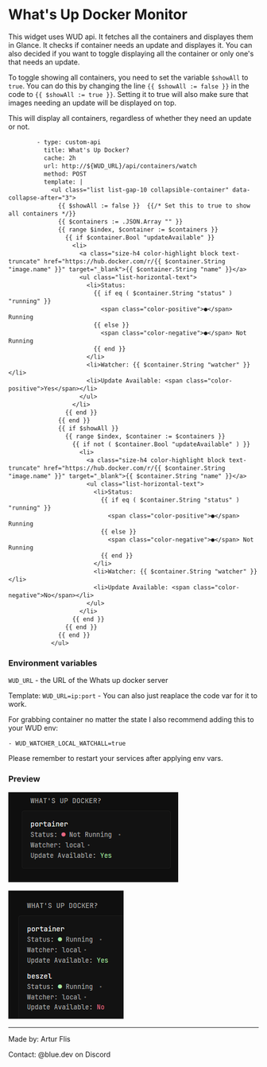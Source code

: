# What's Up Docker Monitor
This widget uses WUD api. It fetches all the containers and displayes them in Glance. It checks if container needs an update and displayes it. You can also decided if you want to toggle displaying all the container or only one's that needs an update. 

To toggle showing all containers, you need to set the variable `$showAll` to `true`. You can do this by changing the line `{{ $showAll := false }}` in the code to `{{ $showAll := true }}`. Setting it to true will also make sure that images needing an update will be displayed on top.

This will display all containers, regardless of whether they need an update or not.
```
        - type: custom-api
          title: What's Up Docker?
          cache: 2h
          url: http://${WUD_URL}/api/containers/watch
          method: POST
          template: |
            <ul class="list list-gap-10 collapsible-container" data-collapse-after="3">
              {{ $showAll := false }}  {{/* Set this to true to show all containers */}}
              {{ $containers := .JSON.Array "" }}
              {{ range $index, $container := $containers }}
                {{ if $container.Bool "updateAvailable" }}
                  <li>
                    <a class="size-h4 color-highlight block text-truncate" href="https://hub.docker.com/r/{{ $container.String "image.name" }}" target="_blank">{{ $container.String "name" }}</a>
                    <ul class="list-horizontal-text">
                      <li>Status:
                        {{ if eq ( $container.String "status" ) "running" }}
                          <span class="color-positive">●</span> Running
                        {{ else }}
                          <span class="color-negative">●</span> Not Running
                        {{ end }}
                      </li>
                      <li>Watcher: {{ $container.String "watcher" }}</li>
                      <li>Update Available: <span class="color-positive">Yes</span></li>
                    </ul>
                  </li>
                {{ end }}
              {{ end }}
              {{ if $showAll }}
                {{ range $index, $container := $containers }}
                  {{ if not ( $container.Bool "updateAvailable" ) }}
                    <li>
                      <a class="size-h4 color-highlight block text-truncate" href="https://hub.docker.com/r/{{ $container.String "image.name" }}" target="_blank">{{ $container.String "name" }}</a>
                      <ul class="list-horizontal-text">
                        <li>Status:
                          {{ if eq ( $container.String "status" ) "running" }}
                            <span class="color-positive">●</span> Running
                          {{ else }}
                            <span class="color-negative">●</span> Not Running
                          {{ end }}
                        </li>
                        <li>Watcher: {{ $container.String "watcher" }}</li>
                        <li>Update Available: <span class="color-negative">No</span></li>
                      </ul>
                    </li>
                  {{ end }}
                {{ end }}
              {{ end }}
            </ul>
```
### Environment variables
`WUD_URL` - the URL of the Whats up docker server

Template: `WUD_URL=ip:port` - You can also just reaplace the code var for it to work. 

For grabbing container no matter the state I also recommend adding this to your WUD env:
```
- WUD_WATCHER_LOCAL_WATCHALL=true
```
Please remember to restart your services after applying env vars.

### Preview
[![showAll var = false](./preview1.png)](./preview1.png)

[![showAll var = true](./preview_2.png)](./preview2.png)
<hr>
Made by: Artur Flis

Contact: @blue.dev on Discord
